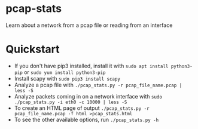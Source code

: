 # pcap-stats
Learn about a network from a pcap file or reading from an interface

# Quickstart
- If you don't have pip3 installed, install it with
```sudo apt install python3-pip``` or ```sudo yum install python3-pip```
- Install scapy with
```sudo pip3 install scapy```
- Analyze a pcap file with
```./pcap_stats.py -r pcap_file_name.pcap | less -S```
- Analyze packets coming in on a network interface with
```sudo ./pcap_stats.py -i eth0 -c 10000 | less -S```
- To create an HTML page of output
```./pcap_stats.py -r pcap_file_name.pcap -f html >pcap_stats.html```
- To see the other available options, run ```./pcap_stats.py -h```
